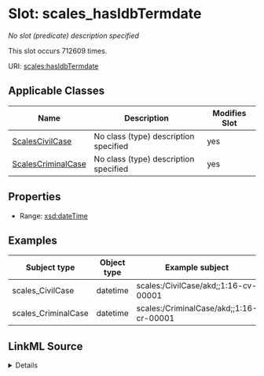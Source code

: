 

# Slot: scales_hasIdbTermdate


_No slot (predicate) description specified_






This slot occurs 712609 times.


URI: [scales:hasIdbTermdate](http://schemas.scales-okn.org/rdf/scales#hasIdbTermdate)



<!-- no inheritance hierarchy -->





## Applicable Classes

| Name | Description | Modifies Slot |
| --- | --- | --- |
| [ScalesCivilCase](../classes/ScalesCivilCase.md) | No class (type) description specified |  yes  |
| [ScalesCriminalCase](../classes/ScalesCriminalCase.md) | No class (type) description specified |  yes  |







## Properties

* Range: [xsd:dateTime](http://www.w3.org/2001/XMLSchema#dateTime)






## Examples

| Subject type | Object type | Example subject | Example object | Occurrences |
| --- | --- | --- | --- | --- |
| scales_CivilCase | datetime | scales:/CivilCase/akd;;1:16-cv-00001 | 2018-05-21T00:00:00 | 662201 |
| scales_CriminalCase | datetime | scales:/CriminalCase/akd;;1:16-cr-00001 | 2016-08-01T00:00:00 | 50408 |




## LinkML Source

<details>

```yaml
name: scales_hasIdbTermdate
annotations:
  count:
    tag: count
    value: 712609
description: No slot (predicate) description specified
examples:
- object:
    example_object: '2018-05-21T00:00:00'
    example_object_type: datetime
    example_predicate: scales:hasIdbTermdate
    example_subject: scales:/CivilCase/akd;;1:16-cv-00001
    example_subject_type: scales_CivilCase
- object:
    example_object: '2016-08-01T00:00:00'
    example_object_type: datetime
    example_predicate: scales:hasIdbTermdate
    example_subject: scales:/CriminalCase/akd;;1:16-cr-00001
    example_subject_type: scales_CriminalCase
from_schema: scales-kg
rank: 1000
slot_uri: scales:hasIdbTermdate
alias: scales_hasIdbTermdate
domain_of:
- scales_CivilCase
- scales_CriminalCase
range: datetime

```
</details>